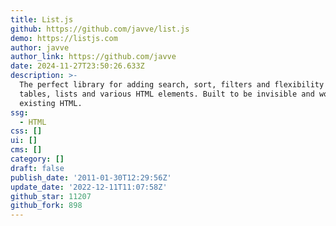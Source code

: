 ```yaml
---
title: List.js
github: https://github.com/javve/list.js
demo: https://listjs.com
author: javve
author_link: https://github.com/javve
date: 2024-11-27T23:50:26.633Z
description: >-
  The perfect library for adding search, sort, filters and flexibility to
  tables, lists and various HTML elements. Built to be invisible and work on
  existing HTML.
ssg:
  - HTML
css: []
ui: []
cms: []
category: []
draft: false
publish_date: '2011-01-30T12:29:56Z'
update_date: '2022-12-11T11:07:58Z'
github_star: 11207
github_fork: 898
---
```

